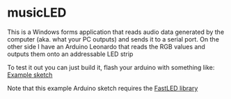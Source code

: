 # musicLED
This is a Windows forms application that reads audio data generated by the computer (aka. what your PC outputs) and sends it to a serial port. On the other side I have an Arduino Leonardo that reads the RGB values and outputs them onto an addressable LED strip

To test it out you can just build it, flash your arduino with something like: [Example sketch](musicLED_Arduino/musicLED_Arduino.ino)

Note that this example Arduino sketch requires the [FastLED library](https://github.com/FastLED/FastLED)
